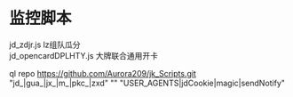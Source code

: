 #  监控脚本
jd_zdjr.js lz组队瓜分</br>
jd_opencardDPLHTY.js 大牌联合通用开卡</br>

[](https://github.com/Aurora209/jk_Scripts.git)

ql repo https://github.com/Aurora209/jk_Scripts.git "jd_|gua_|jx_|m_|pkc_|zxd" "" "USER_AGENTS|jdCookie|magic|sendNotify"
